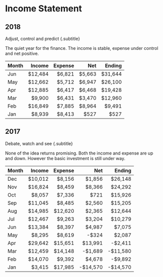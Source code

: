 # Income Statement

## 2018
Adjust, control and predict {.subtitle}

The quiet year for the finance. The income is stable, expense under control and net positive.

| Month   |  Income | Expense |    Net |  Ending |
| ------- | ------: | ------: | -----: | ------: |
| Jun     | $12,484 |  $6,821 | $5,663 | $31,644 |
| May     | $12,662 |  $5,712 | $6,947 | $26,100 |
| Apr     | $12,885 |  $6,417 | $6,468 | $19,428 |
| Mar     |  $9,900 |  $6,431 | $3,470 | $12,960 |
| Feb     | $16,849 |  $7,885 | $8,964 |  $9,491 |
| Jan     |  $8,939 |  $8,413 |   $527 |    $527 |


## 2017
Debate, watch and see {.subtitle}

None of the idea returns promising. Both the income and expense are up and down. However the basic investment is still under way.

| Month |  Income | Expense |      Net |   Ending |
| ----- | ------: | ------: | -------: | -------: |
| Dec   | $10,012 |  $8,156 |   $1,856 |  $26,148 |
| Nov   | $16,824 |  $8,459 |   $8,366 |  $24,292 |
| Oct   |  $8,057 |  $7,336 |     $721 |  $15,926 |
| Sep   | $11,045 |  $8,485 |   $2,560 |  $15,205 |
| Aug   | $14,985 | $12,620 |   $2,365 |  $12,644 |
| Jul   | $12,467 |  $9,263 |   $3,204 |  $10,279 |
| Jun   | $13,384 |  $8,397 |   $4,987 |   $7,075 |
| May   |  $8,295 |  $8,619 |    -$324 |   $2,087 |
| Apr   | $29,642 | $15,651 |  $13,991 |  -$2,411 |
| Mar   | $12,459 | $14,148 |  -$1,689 | -$11,580 |
| Feb   | $14,070 |  $9,392 |   $4,678 |  -$9,892 |
| Jan   |  $3,415 | $17,985 | -$14,570 | -$14,570 |
